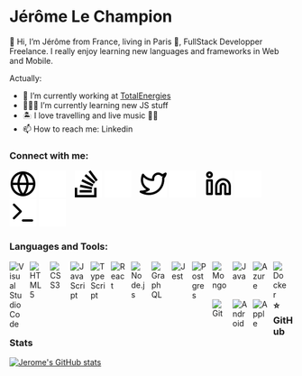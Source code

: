 # Jérôme Le Champion
👋 Hi, I’m Jérôme from France, living in Paris 🗼, FullStack Developper Freelance. I really enjoy learning new languages and frameworks in Web and Mobile. 

<!---
jerome-lechampion/jerome-lechampion is a ✨ special ✨ repository because its `README.md` (this file) appears on your GitHub profile.
You can click the Preview link to take a look at your changes.
--->
Actually:

- 🔭 I’m currently working at [TotalEnergies](https://www.linkedin.com/company/totalenergies/mycompany/verification/)
- 🧑🏼‍💻 I’m currently learning new JS stuff
- 🏝 I love travelling and live music 🤘🏻
- 📫 How to reach me: Linkedin

### Connect with me:

[![img_contact](./img/globe-light.svg)](https://jeromelechampion.fr#gh-light-mode-only)
[![img_contact](./img/globe-dark.svg)](https://jeromelechampion.fr#gh-dark-mode-only)
&nbsp;&nbsp;
[![img_contact](./img/stack-overflow-light.svg)](https://stackoverflow.com/users/5468999/aznhar#gh-light-mode-only)
[![img_contact](./img/stack-overflow-dark.svg)](https://stackoverflow.com/users/5468999/aznhar#gh-dark-mode-only)
&nbsp;&nbsp;
[![img_contact](./img/twitter-light.svg)](https://twitter.com/jeromelechampi1#gh-light-mode-only)
[![img_contact](./img/twitter-dark.svg)](https://twitter.com/jeromelechampi1st#gh-dark-mode-only)
&nbsp;&nbsp;
[![img_contact](./img/linkedin-light.svg)](https://www.linkedin.com/in/j%C3%A9r%C3%B4me-le-champion-55381788/#gh-light-mode-only)
[![img_contact](./img/linkedin-dark.svg)](https://www.linkedin.com/in/j%C3%A9r%C3%B4me-le-champion-55381788/#gh-dark-mode-only)
&nbsp;&nbsp;
[![img_contact](./img/terminal-light.svg)](https://www.malt.fr/profile/jeromelechampion/#gh-light-mode-only)
[![img_contact](./img/terminal-dark.svg)](https://www.malt.fr/profile/jeromelechampion/#gh-dark-mode-only)

### Languages and Tools:

<img align="left" alt="Visual Studio Code" width="26px" src="https://cdn.jsdelivr.net/gh/devicons/devicon/icons/vscode/vscode-original.svg" style="padding-right:10px;" />

<img align="left" alt="HTML5" width="26px" src="https://cdn.jsdelivr.net/gh/devicons/devicon/icons/html5/html5-original.svg" style="padding-right:10px;" />
<img align="left" alt="CSS3" width="26px" src="https://cdn.jsdelivr.net/gh/devicons/devicon/icons/css3/css3-original.svg" style="padding-right:10px;" />
<img align="left" alt="JavaScript" width="26px" src="https://cdn.jsdelivr.net/gh/devicons/devicon/icons/javascript/javascript-original.svg" style="padding-right:10px;" />
<img align="left" alt="TypeScript" width="26px" src="https://cdn.jsdelivr.net/gh/devicons/devicon/icons/typescript/typescript-original.svg" style="padding-right:10px;" />
<img align="left" alt="React" width="26px" src="https://cdn.jsdelivr.net/gh/devicons/devicon/icons/react/react-original.svg" style="padding-right:10px;" />
<img align="left" alt="Node.js" width="26px" src="https://cdn.jsdelivr.net/gh/devicons/devicon/icons/nodejs/nodejs-original.svg" style="padding-right:10px;" />
<img align="left" alt="GraphQL" width="26px" src="https://cdn.jsdelivr.net/gh/devicons/devicon/icons/graphql/graphql-plain.svg" style="padding-right:10px;" />
<img align="left" alt="Jest" width="26px" src="https://cdn.jsdelivr.net/gh/devicons/devicon/icons/jest/jest-plain.svg" style="padding-right:10px;" />
<img align="left" alt="Postgres" width="26px" src="https://cdn.jsdelivr.net/gh/devicons/devicon/icons/postgresql/postgresql-original.svg" style="padding-right:10px;" />
<img align="left" alt="Mongo" width="26px" src="https://cdn.jsdelivr.net/gh/devicons/devicon/icons/mongodb/mongodb-original.svg" style="padding-right:10px;" />
<img align="left" alt="Java" width="26px" src="https://cdn.jsdelivr.net/gh/devicons/devicon/icons/java/java-original.svg" style="padding-right:10px;" />
<img align="left" alt="Azure" width="26px" src="https://cdn.jsdelivr.net/gh/devicons/devicon/icons/azure/azure-original.svg" style="padding-right:10px;" />
<img align="left" alt="Docker" width="26px" src="https://cdn.jsdelivr.net/gh/devicons/devicon/icons/docker/docker-original.svg" style="padding-right:10px;" />
<img align="left" alt="Git" width="26px" src="https://cdn.jsdelivr.net/gh/devicons/devicon/icons/git/git-original.svg" style="padding-right:10px;" />
<img align="left" alt="Android" width="26px" src="https://cdn.jsdelivr.net/gh/devicons/devicon/icons/android/android-original.svg" style="padding-right:10px;" />
<img align="left" alt="Apple" width="26px" src="https://cdn.jsdelivr.net/gh/devicons/devicon/icons/apple/apple-original.svg" style="padding-right:10px;" />


<br />
<br />

### ⭐ GitHub Stats

[![Jerome's GitHub stats](https://github-readme-stats.vercel.app/api?username=jerome-lechampion&show_icons=true&hide_border=false&title_color=3B1F94f&icon_color=FFE500&bg_color=09131B&text_color=ffffff&border_color=0c1a25)](https://github.com/jerome-lechampion/github-readme-stats)

